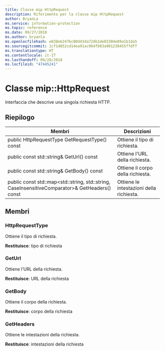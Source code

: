 ```yaml
---
title: Classe mip HttpRequest
description: Riferimento per la classe mip HttpRequest
author: BryanLa
ms.service: information-protection
ms.topic: reference
ms.date: 09/27/2018
ms.author: bryanla
ms.openlocfilehash: e838eb247bc00d43da72db1de03304e89a1b1da5
ms.sourcegitcommit: 1cf14852cd14ea91ac964fb03a901238455ffdff
ms.translationtype: HT
ms.contentlocale: it-IT
ms.lasthandoff: 09/28/2018
ms.locfileid: "47445241"
---
```

# <a name="class-miphttprequest"></a>Classe mip::HttpRequest 
Interfaccia che descrive una singola richiesta HTTP.
  
## <a name="summary"></a>Riepilogo
 Membri                        | Descrizioni                                
--------------------------------|---------------------------------------------
 public HttpRequestType GetRequestType() const  |  Ottiene il tipo di richiesta.
 public const std::string& GetUrl() const  |  Ottiene l'URL della richiesta.
 public const std::string& GetBody() const  |  Ottiene il corpo della richiesta.
public const std::map<std::string, std::string, CaseInsensitiveComparator>& GetHeaders() const  |  Ottiene le intestazioni della richiesta.
  
## <a name="members"></a>Membri
  
### <a name="httprequesttype"></a>HttpRequestType
Ottiene il tipo di richiesta.

  
**Restituisce**: tipo di richiesta
  
### <a name="geturl"></a>GetUrl
Ottiene l'URL della richiesta.

  
**Restituisce**: URL della richiesta
  
### <a name="getbody"></a>GetBody
Ottiene il corpo della richiesta.

  
**Restituisce**: corpo della richiesta
  
### <a name="getheaders"></a>GetHeaders
Ottiene le intestazioni della richiesta.

  
**Restituisce**: intestazioni della richiesta